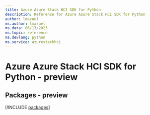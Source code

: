 ```yaml
---
title: Azure Azure Stack HCI SDK for Python
description: Reference for Azure Azure Stack HCI SDK for Python
author: lmazuel
ms.author: lmazuel
ms.data: 06/13/2023
ms.topic: reference
ms.devlang: python
ms.service: azurestackhci
---
```

# Azure Azure Stack HCI SDK for Python - preview
## Packages - preview
[!INCLUDE [packages](azure-stack-hci-index.md)]